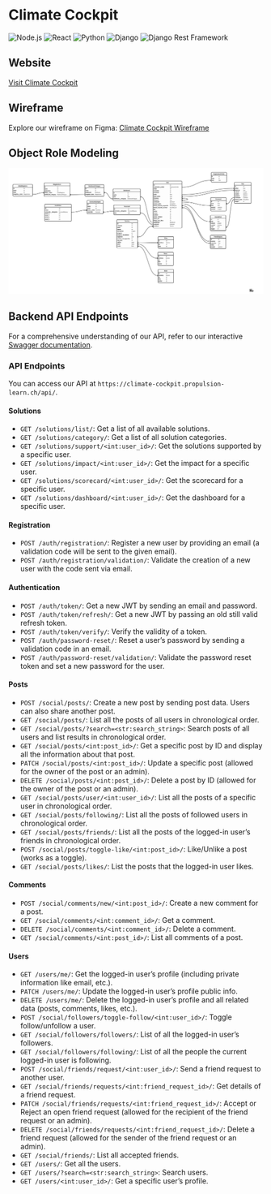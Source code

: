 # Climate Cockpit

![Node.js](https://img.shields.io/badge/Node.js-v20.x-brightgreen?logo=node.js)
![React](https://img.shields.io/badge/React-18.2-cyan?logo=react)
![Python](https://img.shields.io/badge/Python-3.11-blue?logo=python)
![Django](https://img.shields.io/badge/Django-4.2-white?logo=django)
![Django Rest Framework](https://img.shields.io/badge/Django%20Rest%20Framework-3.14-orange)

## Website

[Visit Climate Cockpit](https://climate-cockpit.propulsion-learn.ch/)

## Wireframe

Explore our wireframe on Figma:
[Climate Cockpit Wireframe](https://www.figma.com/file/KMcmmUApmDXahwsdGtfjAA/)

## Object Role Modeling

![Object Role Modeling](models.png)

## Backend API Endpoints

For a comprehensive understanding of our API, refer to our interactive
[Swagger documentation](https://climate-cockpit.propulsion-learn.ch/api/docs/).

### API Endpoints

You can access our API at `https://climate-cockpit.propulsion-learn.ch/api/`.

#### Solutions

- `GET /solutions/list/`: Get a list of all available solutions.
- `GET /solutions/category/`: Get a list of all solution categories.
- `GET /solutions/support/<int:user_id>/`: Get the solutions supported by a
  specific user.
- `GET /solutions/impact/<int:user_id>/`: Get the impact for a specific user.
- `GET /solutions/scorecard/<int:user_id>/`: Get the scorecard for a specific
  user.
- `GET /solutions/dashboard/<int:user_id>/`: Get the dashboard for a specific
  user.

#### Registration

- `POST /auth/registration/`: Register a new user by providing an email (a
  validation code will be sent to the given email).
- `POST /auth/registration/validation/`: Validate the creation of a new user
  with the code sent via email.

#### Authentication

- `POST /auth/token/`: Get a new JWT by sending an email and password.
- `POST /auth/token/refresh/`: Get a new JWT by passing an old still valid
  refresh token.
- `POST /auth/token/verify/`: Verify the validity of a token.
- `POST /auth/password-reset/`: Reset a user’s password by sending a validation
  code in an email.
- `POST /auth/password-reset/validation/`: Validate the password reset token and
  set a new password for the user.

#### Posts

- `POST /social/posts/`: Create a new post by sending post data. Users can also
  share another post.
- `GET /social/posts/`: List all the posts of all users in chronological order.
- `GET /social/posts/?search=<str:search_string>`: Search posts of all users and
  list results in chronological order.
- `GET /social/posts/<int:post_id>/`: Get a specific post by ID and display all
  the information about that post.
- `PATCH /social/posts/<int:post_id>/`: Update a specific post (allowed for the
  owner of the post or an admin).
- `DELETE /social/posts/<int:post_id>/`: Delete a post by ID (allowed for the
  owner of the post or an admin).
- `GET /social/posts/user/<int:user_id>/`: List all the posts of a specific user
  in chronological order.
- `GET /social/posts/following/`: List all the posts of followed users in
  chronological order.
- `GET /social/posts/friends/`: List all the posts of the logged-in user’s
  friends in chronological order.
- `POST /social/posts/toggle-like/<int:post_id>/`: Like/Unlike a post (works as
  a toggle).
- `GET /social/posts/likes/`: List the posts that the logged-in user likes.

#### Comments

- `POST /social/comments/new/<int:post_id>/`: Create a new comment for a post.
- `GET /social/comments/<int:comment_id>/`: Get a comment.
- `DELETE /social/comments/<int:comment_id>/`: Delete a comment.
- `GET /social/comments/<int:post_id>/`: List all comments of a post.

#### Users

- `GET /users/me/`: Get the logged-in user’s profile (including private
  information like email, etc.).
- `PATCH /users/me/`: Update the logged-in user’s profile public info.
- `DELETE /users/me/`: Delete the logged-in user’s profile and all related data
  (posts, comments, likes, etc.).
- `POST /social/followers/toggle-follow/<int:user_id>/`: Toggle follow/unfollow
  a user.
- `GET /social/followers/followers/`: List of all the logged-in user’s
  followers.
- `GET /social/followers/following/`: List of all the people the current
  logged-in user is following.
- `POST /social/friends/request/<int:user_id>/`: Send a friend request to
  another user.
- `GET /social/friends/requests/<int:friend_request_id>/`: Get details of a
  friend request.
- `PATCH /social/friends/requests/<int:friend_request_id>/`: Accept or Reject an
  open friend request (allowed for the recipient of the friend request or an
  admin).
- `DELETE /social/friends/requests/<int:friend_request_id>/`: Delete a friend
  request (allowed for the sender of the friend request or an admin).
- `GET /social/friends/`: List all accepted friends.
- `GET /users/`: Get all the users.
- `GET /users/?search=<str:search_string>`: Search users.
- `GET /users/<int:user_id>/`: Get a specific user’s profile.
